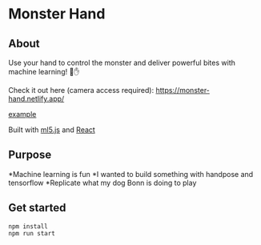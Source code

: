 # Monster Hand

## About
Use your hand to control the monster
and deliver powerful bites with machine learning!
:crocodile::raised_hand:

Check it out here (camera access required):
https://monster-hand.netlify.app/

[example](https://media.giphy.com/media/W67zj3OK1SXcaCnQQo/giphy.gif)

Built with [ml5.js](https://ml5js.org/) and [React](https://reactjs.org/)

## Purpose

*Machine learning is fun
*I wanted to build something with handpose and tensorflow
*Replicate what my dog Bonn is doing to play

## Get started

```
npm install
npm run start
```

